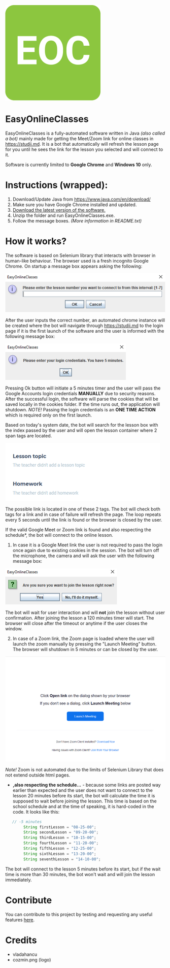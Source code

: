 ![Logo](logo.png)

# EasyOnlineClasses
EasyOnlineClasses is a fully-automated software written in Java *(also called a bot)* mainly made for getting the Meet/Zoom link for online classes in https://studii.md. It is a bot that automatically will refresh the lesson page for you until he sees the link for the 
lesson you selected and will connect to it.

Software is currently limited to **Google Chrome** and **Windows 10** only.

# Instructions (wrapped):
1. Download/Update Java from https://www.java.com/en/download/
2. Make sure you have Google Chrome installed and updated.
3. [Download the latest version of the software.](https://github.com/Dimagreg/EasyOnlineClasses/releases)
4. Unzip the folder and run EasyOnlineClasses.exe.
5. Follow the message boxes.
*(More information in README.txt)*

# How it works?
The software is based on Selenium library that interacts with browser in human-like behaviour. The browser used is a fresh incognito Google Chrome.
On startup a message box appears asking the following:

![info1](infobox/info1.PNG)

After the user inputs the correct number, an automated chrome instance will be created where the bot will navigate through https://studii.md to the login page if it is the first launch of the software and the user is informed with the following message box:

![info2](infobox/info2.PNG)

Pressing Ok button will initiate a 5 minutes timer and the user will pass the Google Accounts login credentials **MANUALLY** due to security reasons. After the successful login, the software will parse the cookies that will be saved locally in the cookies folder. If the time runs out, the application will shutdown.
*NOTE!* Passing the login credentials is an **ONE TIME ACTION** which is required only on the first launch.

Based on today's system date, the bot will search for the lesson box with the index passed by the user and will open the lesson container where 2 span tags are located.

![info4](infobox/info4.PNG)

The possible link is located in one of these 2 <span> tags. The bot will check both tags for a link and in case of failure will refresh the page. The loop repeats every 5 seconds until the link is found or the browser is closed by the user.
  
If the valid Google Meet or Zoom link is found and also respecting the schedule*, the bot will connect to the online lesson.

1. In case it is a Google Meet link the user is not required to pass the login once again due to existing cookies in the session. The bot will turn off the microphone, the camera and will ask the user with the following message box:

![info3](infobox/info3.PNG)

The bot will wait for user interaction and will **not** join the lesson without user confirmation. After joining the lesson a 120 minutes timer will start. The browser will close after the timeout or anytime if the user closes the window.

2. In case of a Zoom link, the Zoom page is loaded where the user will launch the zoom manually by pressing the "Launch Meeting" button. The browser will shutdown in 5 minutes or can be closed by the user.

![info5](infobox/info5.png)

*Note!* Zoom is not automated due to the limits of Selenium Library that does not extend outside html pages.

* **,also respecting the schedule...** - because some links are posted way earlier than expected and the user does not want to connect to the lesson 20 minutes before its start, the bot will calculate the time it is supposed to wait before joining the lesson. This time is based on the school schedule and at the time of speaking, it is hard-coded in the code. It looks like this:

```java
   // -5 minutes
        String firstLesson = "08-25-00";
        String secondLesson = "09-20-00";
        String thirdLesson = "10-15-00";
        String fourthLesson = "11-20-00";
        String fifthLesson = "12-25-00";
        String sixthLesson = "13-20-00";
        String seventhLesson = "14-10-00";
```
The bot will connect to the lesson 5 minutes before its start, but if the wait time is more than 30 minutes, the bot won't wait and will join the lesson immediately.

# Contribute
You can contribute to this project by testing and requesting any useful features [here](https://github.com/Dimagreg/EasyOnlineClasses/issues).

# Credits
* vladahancu
* cozmin.png (logo)
